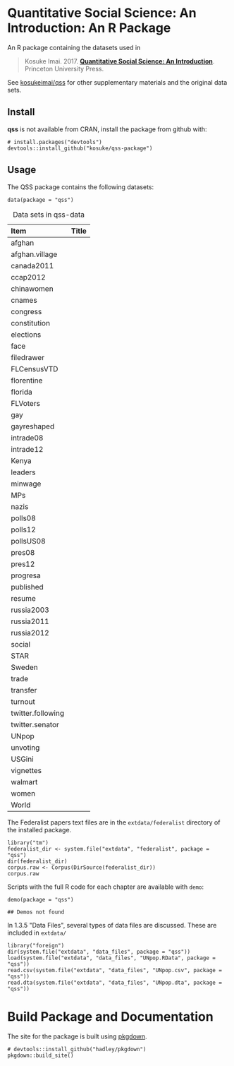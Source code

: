 Quantitative Social Science: An Introduction: An R Package
==========================================================

<!-- DO NOT EDIT README.md directly. Edit README.Rmd -->
An R package containing the datasets used in

> Kosuke Imai. 2017. **[Quantitative Social Science: An
> Introduction](http://press.princeton.edu/titles/11025.html)**.
> Princeton University Press.

See [kosukeimai/qss](https://github.com/kosukeimai/qss) for other
supplementary materials and the original data sets.

Install
-------

**qss** is not available from CRAN, install the package from github
with:

    # install.packages("devtools")
    devtools::install_github("kosuke/qss-package")

Usage
-----

The QSS package contains the following datasets:

    data(package = "qss")

<table>
<caption>Data sets in qss-data</caption>
<thead>
<tr class="header">
<th align="left">Item</th>
<th align="left">Title</th>
</tr>
</thead>
<tbody>
<tr class="odd">
<td align="left">afghan</td>
<td align="left"></td>
</tr>
<tr class="even">
<td align="left">afghan.village</td>
<td align="left"></td>
</tr>
<tr class="odd">
<td align="left">canada2011</td>
<td align="left"></td>
</tr>
<tr class="even">
<td align="left">ccap2012</td>
<td align="left"></td>
</tr>
<tr class="odd">
<td align="left">chinawomen</td>
<td align="left"></td>
</tr>
<tr class="even">
<td align="left">cnames</td>
<td align="left"></td>
</tr>
<tr class="odd">
<td align="left">congress</td>
<td align="left"></td>
</tr>
<tr class="even">
<td align="left">constitution</td>
<td align="left"></td>
</tr>
<tr class="odd">
<td align="left">elections</td>
<td align="left"></td>
</tr>
<tr class="even">
<td align="left">face</td>
<td align="left"></td>
</tr>
<tr class="odd">
<td align="left">filedrawer</td>
<td align="left"></td>
</tr>
<tr class="even">
<td align="left">FLCensusVTD</td>
<td align="left"></td>
</tr>
<tr class="odd">
<td align="left">florentine</td>
<td align="left"></td>
</tr>
<tr class="even">
<td align="left">florida</td>
<td align="left"></td>
</tr>
<tr class="odd">
<td align="left">FLVoters</td>
<td align="left"></td>
</tr>
<tr class="even">
<td align="left">gay</td>
<td align="left"></td>
</tr>
<tr class="odd">
<td align="left">gayreshaped</td>
<td align="left"></td>
</tr>
<tr class="even">
<td align="left">intrade08</td>
<td align="left"></td>
</tr>
<tr class="odd">
<td align="left">intrade12</td>
<td align="left"></td>
</tr>
<tr class="even">
<td align="left">Kenya</td>
<td align="left"></td>
</tr>
<tr class="odd">
<td align="left">leaders</td>
<td align="left"></td>
</tr>
<tr class="even">
<td align="left">minwage</td>
<td align="left"></td>
</tr>
<tr class="odd">
<td align="left">MPs</td>
<td align="left"></td>
</tr>
<tr class="even">
<td align="left">nazis</td>
<td align="left"></td>
</tr>
<tr class="odd">
<td align="left">polls08</td>
<td align="left"></td>
</tr>
<tr class="even">
<td align="left">polls12</td>
<td align="left"></td>
</tr>
<tr class="odd">
<td align="left">pollsUS08</td>
<td align="left"></td>
</tr>
<tr class="even">
<td align="left">pres08</td>
<td align="left"></td>
</tr>
<tr class="odd">
<td align="left">pres12</td>
<td align="left"></td>
</tr>
<tr class="even">
<td align="left">progresa</td>
<td align="left"></td>
</tr>
<tr class="odd">
<td align="left">published</td>
<td align="left"></td>
</tr>
<tr class="even">
<td align="left">resume</td>
<td align="left"></td>
</tr>
<tr class="odd">
<td align="left">russia2003</td>
<td align="left"></td>
</tr>
<tr class="even">
<td align="left">russia2011</td>
<td align="left"></td>
</tr>
<tr class="odd">
<td align="left">russia2012</td>
<td align="left"></td>
</tr>
<tr class="even">
<td align="left">social</td>
<td align="left"></td>
</tr>
<tr class="odd">
<td align="left">STAR</td>
<td align="left"></td>
</tr>
<tr class="even">
<td align="left">Sweden</td>
<td align="left"></td>
</tr>
<tr class="odd">
<td align="left">trade</td>
<td align="left"></td>
</tr>
<tr class="even">
<td align="left">transfer</td>
<td align="left"></td>
</tr>
<tr class="odd">
<td align="left">turnout</td>
<td align="left"></td>
</tr>
<tr class="even">
<td align="left">twitter.following</td>
<td align="left"></td>
</tr>
<tr class="odd">
<td align="left">twitter.senator</td>
<td align="left"></td>
</tr>
<tr class="even">
<td align="left">UNpop</td>
<td align="left"></td>
</tr>
<tr class="odd">
<td align="left">unvoting</td>
<td align="left"></td>
</tr>
<tr class="even">
<td align="left">USGini</td>
<td align="left"></td>
</tr>
<tr class="odd">
<td align="left">vignettes</td>
<td align="left"></td>
</tr>
<tr class="even">
<td align="left">walmart</td>
<td align="left"></td>
</tr>
<tr class="odd">
<td align="left">women</td>
<td align="left"></td>
</tr>
<tr class="even">
<td align="left">World</td>
<td align="left"></td>
</tr>
</tbody>
</table>

The Federalist papers text files are in the `extdata/federalist`
directory of the installed package.

    library("tm")
    federalist_dir <- system.file("extdata", "federalist", package = "qss")
    dir(federalist_dir)
    corpus.raw <- Corpus(DirSource(federalist_dir))
    corpus.raw

Scripts with the full R code for each chapter are available with `demo`:

    demo(package = "qss")

    ## Demos not found

In 1.3.5 "Data Files", several types of data files are discussed. These
are included in `extdata/`

    library("foreign")
    dir(system.file("extdata", "data_files", package = "qss"))
    load(system.file("extdata", "data_files", "UNpop.RData", package = "qss"))
    read.csv(system.file("extdata", "data_files", "UNpop.csv", package = "qss"))
    read.dta(system.file("extdata", "data_files", "UNpop.dta", package = "qss"))

Build Package and Documentation
===============================

The site for the package is built using
[pkgdown](https://github.com/hadley/pkgdown).

    # devtools::install_github("hadley/pkgdown")
    pkgdown::build_site()
